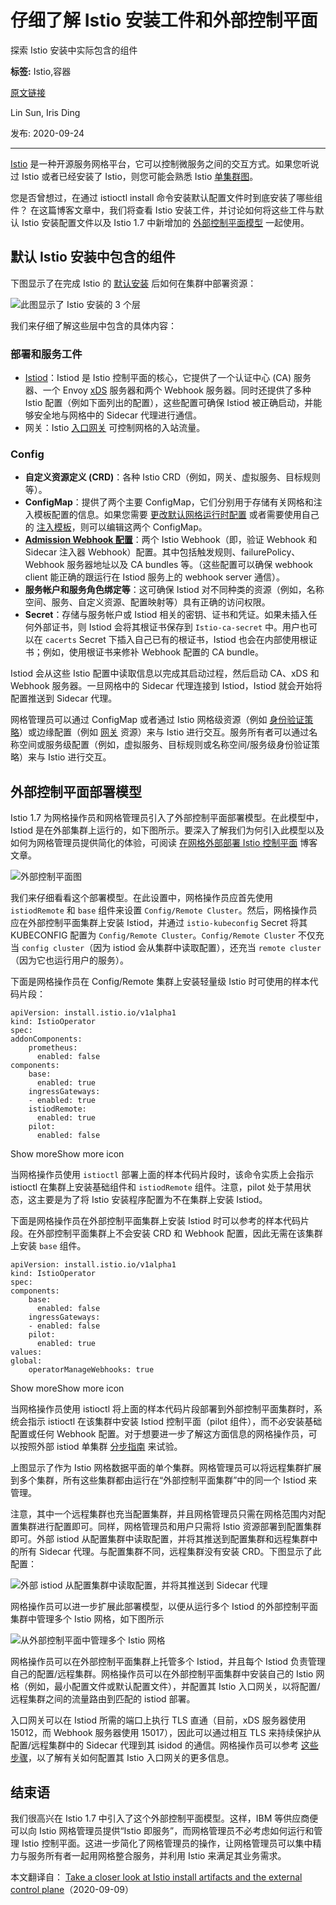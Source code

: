 # 仔细了解 Istio 安装工件和外部控制平面
探索 Istio 安装中实际包含的组件

**标签:** Istio,容器

[原文链接](https://developer.ibm.com/zh/articles/take-a-closer-look-at-istio-install-artifacts-and-the-external-control-plane/)

Lin Sun, Iris Ding

发布: 2020-09-24

* * *

[Istio](https://istio.io/) 是一种开源服务网格平台，它可以控制微服务之间的交互方式。如果您听说过 Istio 或者已经安装了 Istio，则您可能会熟悉 Istio [单集群图](https://istio.io/latest/docs/concepts/what-is-istio/#why-use-istio)。

您是否曾想过，在通过 istioctl install 命令安装默认配置文件时到底安装了哪些组件？ 在这篇博客文章中，我们将查看 Istio 安装工件，并讨论如何将这些工件与默认 Istio 安装配置文件以及 Istio 1.7 中新增加的 [外部控制平面模型](https://istio.io/latest/blog/2020/new-deployment-model/#external-control-plane-deployment-model) 一起使用。

## 默认 Istio 安装中包含的组件

下图显示了在完成 Istio 的 [默认安装](https://istio.io/latest/docs/setup/install/istioctl/#install-istio-using-the-default-profile) 后如何在集群中部署资源：

![此图显示了 Istio 安装的 3 个层](../ibm_articles_img/take-a-closer-look-at-istio-install-artifacts-and-the-external-control-plane_images_istio_installation.png)

我们来仔细了解这些层中包含的具体内容：

### 部署和服务工件

- [Istiod](https://istio.io/latest/blog/2020/istiod/)：Istiod 是 Istio 控制平面的核心，它提供了一个认证中心 (CA) 服务器、一个 Envoy [xDS](https://www.envoyproxy.io/docs/envoy/latest/api-docs/xds_protocol) 服务器和两个 Webhook 服务器。同时还提供了多种 Istio 配置（例如下面列出的配置），这些配置可确保 Istiod 被正确启动，并能够安全地与网格中的 Sidecar 代理进行通信。
- 网关：Istio [入口网关](https://istio.io/latest/docs/concepts/traffic-management/#gateways) 可控制网格的入站流量。

### Config

- **自定义资源定义 (CRD)**：各种 Istio CRD（例如，网关、虚拟服务、目标规则等）。
- **ConfigMap**：提供了两个主要 ConfigMap，它们分别用于存储有关网格和注入模板配置的信息。如果您需要 [更改默认网格运行时配置](https://istio.io/latest/docs/reference/config/istio.mesh.v1alpha1/) 或者需要使用自己的 [注入模板](https://istio.io/latest/docs/setup/additional-setup/sidecar-injection/)，则可以编辑这两个 ConfigMap。
- **[Admission Webhook 配置](https://kubernetes.io/docs/reference/access-authn-authz/extensible-admission-controllers/#what-are-admission-webhooks)**：两个 Istio Webhook（即，验证 Webhook 和 Sidecar 注入器 Webhook）配置。其中包括触发规则、failurePolicy、Webhook 服务器地址以及 CA bundles 等。（这些配置可以确保 webhook client 能正确的跟运行在 Istiod 服务上的 webhook server 通信）。
- **服务帐户和服务角色绑定等**：这可确保 Istiod 对不同种类的资源（例如，名称空间、服务、自定义资源、配置映射等）具有正确的访问权限。
- **Secret**：存储与服务帐户或 Istiod 相关的密钥、证书和凭证。如果未插入任何外部证书，则 Istiod 会将其根证书保存到 `Istio-ca-secret` 中。用户也可以在 `cacerts` Secret 下插入自己已有的根证书，Istiod 也会在内部使用根证书；例如，使用根证书来修补 Webhook 配置的 CA bundle。

Istiod 会从这些 Istio 配置中读取信息以完成其启动过程，然后启动 CA、xDS 和 Webhook 服务器。一旦网格中的 Sidecar 代理连接到 Istiod，Istiod 就会开始将配置推送到 Sidecar 代理。

网格管理员可以通过 ConfigMap 或者通过 Istio 网格级资源（例如 [身份验证策略](https://istio.io/latest/docs/tasks/security/authentication/authn-policy/)）或边缘配置（例如 [网关](https://istio.io/latest/docs/reference/config/networking/gateway/) 资源）来与 Istio 进行交互。服务所有者可以通过名称空间或服务级配置（例如，虚拟服务、目标规则或名称空间/服务级身份验证策略）来与 Istio 进行交互。

## 外部控制平面部署模型

Istio 1.7 为网格操作员和网格管理员引入了外部控制平面部署模型。在此模型中，Istiod 是在外部集群上运行的，如下图所示。要深入了解我们为何引入此模型以及如何为网格管理员提供简化的体验，可阅读 [在网格外部部署 Istio 控制平面](https://istio.io/latest/blog/2020/new-deployment-model/) 博客文章。

![外部控制平面图](../ibm_articles_img/take-a-closer-look-at-istio-install-artifacts-and-the-external-control-plane_images_external_control_plane.png)

我们来仔细看看这个部署模型。在此设置中，网格操作员应首先使用 `istiodRemote` 和 `base` 组件来设置 `Config/Remote Cluster`。然后，网格操作员应在外部控制平面集群上安装 Istiod，并通过 `istio-kubeconfig` Secret 将其 KUBECONFIG 配置为 `Config/Remote Cluster`。`Config/Remote Cluster` 不仅充当 `config cluster`（因为 istiod 会从集群中读取配置），还充当 `remote cluster`（因为它也运行用户的服务）。

下面是网格操作员在 Config/Remote 集群上安装轻量级 Istio 时可使用的样本代码片段：

```
apiVersion: install.istio.io/v1alpha1
kind: IstioOperator
spec:
addonComponents:
    prometheus:
      enabled: false
components:
    base:
      enabled: true
    ingressGateways:
    - enabled: true
    istiodRemote:
      enabled: true
    pilot:
      enabled: false

```

Show moreShow more icon

当网格操作员使用 `istioctl` 部署上面的样本代码片段时，该命令实质上会指示 istioctl 在集群上安装基础组件和 `istiodRemote` 组件。注意，pilot 处于禁用状态，这主要是为了将 Istio 安装程序配置为不在集群上安装 Istiod。

下面是网格操作员在外部控制平面集群上安装 Istiod 时可以参考的样本代码片段。在外部控制平面集群上不会安装 CRD 和 Webhook 配置，因此无需在该集群上安装 `base` 组件。

```
apiVersion: install.istio.io/v1alpha1
kind: IstioOperator
spec:
components:
    base:
      enabled: false
    ingressGateways:
    - enabled: false
    pilot:
      enabled: true
values:
global:
    operatorManageWebhooks: true

```

Show moreShow more icon

当网格操作员使用 istioctl 将上面的样本代码片段部署到外部控制平面集群时，系统会指示 istioctl 在该集群中安装 Istiod 控制平面（pilot 组件），而不必安装基础配置或任何 Webhook 配置。对于想要进一步了解这方面信息的网格操作员，可以按照外部 istiod 单集群 [分步指南](https://github.com/istio/istio/wiki/External-Istiod-single-cluster-steps) 来试验。

上图显示了作为 Istio 网格数据平面的单个集群。网格管理员可以将远程集群扩展到多个集群，所有这些集群都由运行在“外部控制平面集群”中的同一个 Istiod 来管理。

注意，其中一个远程集群也充当配置集群，并且网格管理员只需在网格范围内对配置集群进行配置即可。同样，网格管理员和用户只需将 Istio 资源部署到配置集群即可。外部 istiod 从配置集群中读取配置，并将其推送到配置集群和远程集群中的所有 Sidecar 代理。与配置集群不同，远程集群没有安装 CRD。下图显示了此配置：

![外部 istiod 从配置集群中读取配置，并将其推送到 Sidecar 代理](../ibm_articles_img/take-a-closer-look-at-istio-install-artifacts-and-the-external-control-plane_images_external_control_plane_cluster.png)

网格操作员可以进一步扩展此部署模型，以便从运行多个 Istiod 的外部控制平面集群中管理多个 Istio 网格，如下图所示

![从外部控制平面中管理多个 Istio 网格](../ibm_articles_img/take-a-closer-look-at-istio-install-artifacts-and-the-external-control-plane_images_multiple_control_plane_clusters.png)

网格操作员可以在外部控制平面集群上托管多个 Istiod，并且每个 Istiod 负责管理自己的配置/远程集群。网格操作员可以在外部控制平面集群中安装自己的 Istio 网格（例如，最小配置文件或默认配置文件），并配置其 Istio 入口网关，以将配置/远程集群之间的流量路由到匹配的 istiod 部署。

入口网关可以在 Istiod 所需的端口上执行 TLS 直通（目前，xDS 服务器使用 15012，而 Webhook 服务器使用 15017），因此可以通过相互 TLS 来持续保护从配置/远程集群中的 Sidecar 代理到其 isidod 的通信。网格操作员可以参考 [这些步骤](https://github.com/istio/istio/wiki/External-Istiod-single-cluster-steps#deploy-istio-mesh-on-external-control-plane-cluster-to-manage-traffic-to-istiod-deployments)，以了解有关如何配置其 Istio 入口网关的更多信息。

## 结束语

我们很高兴在 Istio 1.7 中引入了这个外部控制平面模型。这样，IBM 等供应商便可以向 Istio 网格管理员提供“Istio 即服务”，而网格管理员不必考虑如何运行和管理 Istio 控制平面。这进一步简化了网格管理员的操作，让网格管理员可以集中精力与服务所有者一起用网格整合服务，并利用 Istio 来满足其业务需求。

本文翻译自： [Take a closer look at Istio install artifacts and the external control plane](https://developer.ibm.com/articles/take-a-closer-look-at-istio-install-artifacts-and-the-external-control-plane/)（2020-09-09）